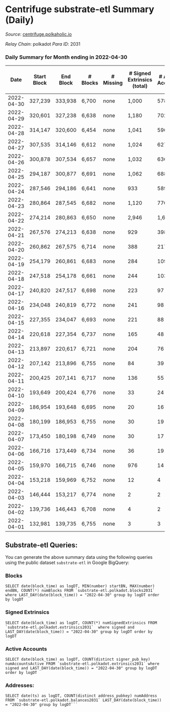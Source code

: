 # Centrifuge substrate-etl Summary (Daily)

_Source_: [centrifuge.polkaholic.io](https://centrifuge.polkaholic.io)

*Relay Chain*: polkadot
*Para ID*: 2031



### Daily Summary for Month ending in 2022-04-30


| Date | Start Block | End Block | # Blocks | # Missing | # Signed Extrinsics (total) | # Active Accounts | # Addresses with Balances | # Events | # Transfers | # XCM Transfers In | # XCM Transfers Out |
| ---- | ----------- | --------- | -------- | --------- | --------------------------- | ----------------- | ------------------------- | -------- | ----------- | ------------------ | ------------------- |
| 2022-04-30 | 327,239 | 333,938 | 6,700 | none  | 1,000 | 578 | 41,078 | 18,038 | 318 ($73,777.83) |   |   |
| 2022-04-29 | 320,601 | 327,238 | 6,638 | none  | 1,180 | 702 | 41,047 | 19,857 | 509 ($1,032,044) |   |   |
| 2022-04-28 | 314,147 | 320,600 | 6,454 | none  | 1,041 | 596 | 40,994 | 18,707 | 384 ($1,807.37) |   |   |
| 2022-04-27 | 307,535 | 314,146 | 6,612 | none  | 1,024 | 627 | 40,967 | 19,264 | 417 ($99,452.79) |   |   |
| 2022-04-26 | 300,878 | 307,534 | 6,657 | none  | 1,032 | 636 | 40,944 | 19,397 | 471 ($248,639) |   |   |
| 2022-04-25 | 294,187 | 300,877 | 6,691 | none  | 1,062 | 688 | 40,892 | 20,223 | 563 ($10,441.75) |   |   |
| 2022-04-24 | 287,546 | 294,186 | 6,641 | none  | 933 | 589 | 40,837 | 19,100 | 479 ($133,009) |   |   |
| 2022-04-23 | 280,864 | 287,545 | 6,682 | none  | 1,120 | 770 | 40,797 | 21,486 | 696 ($547,192) |   |   |
| 2022-04-22 | 274,214 | 280,863 | 6,650 | none  | 2,946 | 1,605 | 40,732 | 109,148 | 20,094 ($1,941,570) |   |   |
| 2022-04-21 | 267,576 | 274,213 | 6,638 | none  | 929 | 398 | 22,313 | 19,183 | 686 ($3,390,026) |   |   |
| 2022-04-20 | 260,862 | 267,575 | 6,714 | none  | 388 | 217 | 22,033 | 14,934 | 118 ($216,802) |   |   |
| 2022-04-19 | 254,179 | 260,861 | 6,683 | none  | 284 | 109 | 22,019 | 14,448 | 118 ($672,397) |   |   |
| 2022-04-18 | 247,518 | 254,178 | 6,661 | none  | 244 | 103 | 22,009 | 14,272 | 136 ($255.65) |   |   |
| 2022-04-17 | 240,820 | 247,517 | 6,698 | none  | 223 | 97 | 21,994 | 14,266 | 133 ($3,150.68) |   |   |
| 2022-04-16 | 234,048 | 240,819 | 6,772 | none  | 241 | 98 | 21,980 | 14,511 | 166 ($235,616) |   |   |
| 2022-04-15 | 227,355 | 234,047 | 6,693 | none  | 221 | 88 | 21,962 | 14,297 | 166 ($24,135,247) |   |   |
| 2022-04-14 | 220,618 | 227,354 | 6,737 | none  | 165 | 48 | 21,943 | 14,128 | 85 ($60,639.37) |   |   |
| 2022-04-13 | 213,897 | 220,617 | 6,721 | none  | 204 | 76 | 21,939 | 14,395 | 92 ($57,053.11) |   |   |
| 2022-04-12 | 207,142 | 213,896 | 6,755 | none  | 84 | 39 | 21,932 | 13,889 | 36 ($51,885.35) |   |   |
| 2022-04-11 | 200,425 | 207,141 | 6,717 | none  | 136 | 55 | 21,924 | 14,086 | 58 ($43,368.19) |   |   |
| 2022-04-10 | 193,649 | 200,424 | 6,776 | none  | 33 | 24 | 21,912 | 13,705 | 20  |   |   |
| 2022-04-09 | 186,954 | 193,648 | 6,695 | none  | 20 | 16 | 21,904 | 13,487 | 10 ($143,441) |   |   |
| 2022-04-08 | 180,199 | 186,953 | 6,755 | none  | 30 | 19 | 21,901 | 13,640 | 8 ($127.38) |   |   |
| 2022-04-07 | 173,450 | 180,198 | 6,749 | none  | 30 | 17 | 21,900 | 13,631 | 13 ($9,671.92) |   |   |
| 2022-04-06 | 166,716 | 173,449 | 6,734 | none  | 36 | 19 | 21,895 | 13,623 | 12 ($12,399.54) |   |   |
| 2022-04-05 | 159,970 | 166,715 | 6,746 | none  | 976 | 14 | 21,895 | 24,639 | 1 ($0.66) |   |   |
| 2022-04-04 | 153,218 | 159,969 | 6,752 | none  | 12 | 4 | 57 | 13,532 |   |   |   |
| 2022-04-03 | 146,444 | 153,217 | 6,774 | none  | 2 | 2 | 54 | 13,555 |   |   |   |
| 2022-04-02 | 139,736 | 146,443 | 6,708 | none  | 4 | 2 | 52 | 13,424 |   |   |   |
| 2022-04-01 | 132,981 | 139,735 | 6,755 | none  | 3 | 3 | 51 | 13,517 |   |   |   |

## Substrate-etl Queries:
You can generate the above summary data using the following queries using the public dataset `substrate-etl` in Google BigQuery:


### Blocks
```
SELECT date(block_time) as logDT, MIN(number) startBN, MAX(number) endBN, COUNT(*) numBlocks FROM `substrate-etl.polkadot.blocks2031`  where LAST_DAY(date(block_time)) = "2022-04-30" group by logDT order by logDT
```


### Signed Extrinsics
```
SELECT date(block_time) as logDT, COUNT(*) numSignedExtrinsics FROM `substrate-etl.polkadot.extrinsics2031`  where signed and LAST_DAY(date(block_time)) = "2022-04-30" group by logDT order by logDT
```


### Active Accounts
```
SELECT date(block_time) as logDT, COUNT(distinct signer_pub_key) numAccountsActive FROM `substrate-etl.polkadot.extrinsics2031` where signed and LAST_DAY(date(block_time)) = "2022-04-30" group by logDT order by logDT
```


### Addresses:
```
SELECT date(ts) as logDT, COUNT(distinct address_pubkey) numAddress FROM `substrate-etl.polkadot.balances2031` LAST_DAY(date(block_time)) = "2022-04-30" group by logDT```


